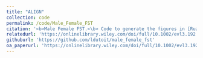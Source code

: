```yaml
---
title: "ALIGN"
collection: code
permalink: /code/Male_Female_FST
citation: '<b>Male Female FST.<\b> Code to generate the figures in [Ruzicka et al. 2020, *Evolution Letters*](https://onlinelibrary.wiley.com/doi/full/10.1002/evl3.192). This repositiory contains useful code for generating male-female F<sub>ST</sub></b> from allele frequencies and it's expected distribution'
relatedurl: 'https://onlinelibrary.wiley.com/doi/full/10.1002/evl3.192'
githuburl: 'https://github.com/ldutoit/male_female_fst'
oa_paperurl: 'https://onlinelibrary.wiley.com/doi/full/10.1002/evl3.192/'
---
```

